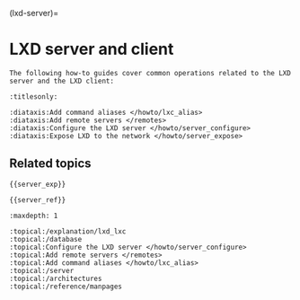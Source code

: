 (lxd-server)=
# LXD server and client

```{only} diataxis
The following how-to guides cover common operations related to the LXD server and the LXD client:
```

```{filtered-toctree}
:titlesonly:

:diataxis:Add command aliases </howto/lxc_alias>
:diataxis:Add remote servers </remotes>
:diataxis:Configure the LXD server </howto/server_configure>
:diataxis:Expose LXD to the network </howto/server_expose>
```

## Related topics

```{only} diataxis
{{server_exp}}

{{server_ref}}
```

```{filtered-toctree}
:maxdepth: 1

:topical:/explanation/lxd_lxc
:topical:/database
:topical:Configure the LXD server </howto/server_configure>
:topical:Add remote servers </remotes>
:topical:Add command aliases </howto/lxc_alias>
:topical:/server
:topical:/architectures
:topical:/reference/manpages
```
